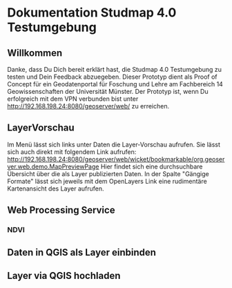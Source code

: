# Dokumentation Studmap 4.0 Testumgebung

## Willkommen

Danke, dass Du Dich bereit erklärt hast, die Studmap 4.0 Testumgebung zu testen und Dein Feedback abzuegeben.
Dieser Prototyp dient als Proof of Concept für ein Geodatenportal für Foschung und Lehre am Fachbereich 14 Geowissenschaften der Universität Münster.
Der Prototyp ist, wenn Du erfolgreich mit dem VPN verbunden bist unter http://192.168.198.24:8080/geoserver/web/ zu erreichen.

## LayerVorschau

Im Menü lässt sich links unter Daten die Layer-Vorschau aufrufen. Sie lässt sich auch direkt mit folgendem Link aufrufen: http://192.168.198.24:8080/geoserver/web/wicket/bookmarkable/org.geoserver.web.demo.MapPreviewPage
Hier findet sich eine durchsuchbare Übersicht über die als Layer publizierten Daten. 
In der Spalte "Gängige Formate" lässt sich jeweils mit dem OpenLayers Link eine rudimentäre Kartenansicht des Layer aufrufen. 

## Web Processing Service

### NDVI

## Daten in QGIS als Layer einbinden

## Layer via QGIS hochladen
